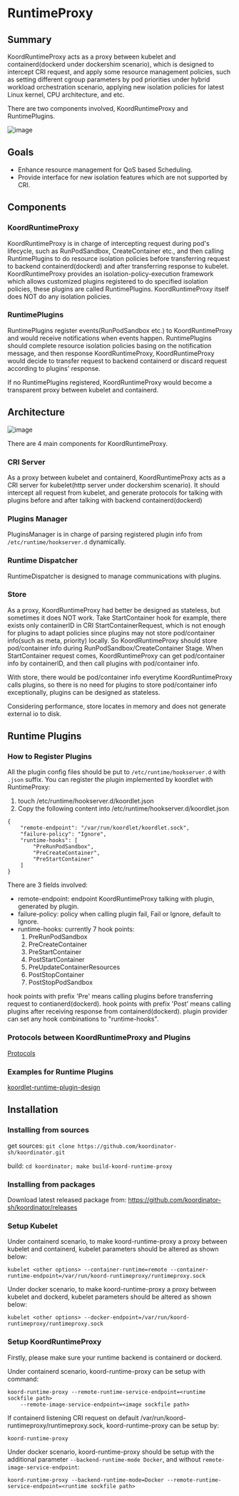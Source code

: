 # RuntimeProxy

## Summary

KoordRuntimeProxy acts as a proxy between kubelet and containerd(dockerd under dockershim scenario), which is designed to
intercept CRI request, and apply some resource management policies, such as setting different cgroup parameters by pod
priorities under hybrid workload orchestration scenario, applying new isolation policies for latest Linux kernel,
CPU architecture, and etc.

There are two components involved, KoordRuntimeProxy and RuntimePlugins.

![image](/img/koord-runtime-proxy-architecture.svg)

## Goals

- Enhance resource management for QoS based Scheduling.
- Provide interface for new isolation features which are not supported by CRI.

## Components

### KoordRuntimeProxy

KoordRuntimeProxy is in charge of intercepting request during pod's lifecycle, such as RunPodSandbox, CreateContainer etc.,
and then calling RuntimePlugins to do resource isolation policies before transferring request to backend containerd(dockerd)
and after transferring response to kubelet. KoordRuntimeProxy provides an isolation-policy-execution framework which allows
customized plugins registered to do specified isolation policies, these plugins are called RuntimePlugins.
KoordRuntimeProxy itself does NOT do any isolation policies.

### RuntimePlugins

RuntimePlugins register events(RunPodSandbox etc.) to KoordRuntimeProxy and would receive notifications when events happen.
RuntimePlugins should complete resource isolation policies basing on the notification message, and then response
KoordRuntimeProxy, KoordRuntimeProxy would decide to transfer request to backend containerd or discard request according to
plugins' response.

If no RuntimePlugins registered, KoordRuntimeProxy would become a transparent proxy between kubelet and containerd.

## Architecture

![image](/img/koord-runtime-proxy-design.svg)

There are 4 main components for KoordRuntimeProxy.

### CRI Server

As a proxy between kubelet and containerd, KoordRuntimeProxy acts as a CRI server for kubelet(http server under dockershim
scenario). It should intercept all request from kubelet, and generate protocols for talking with plugins before and
after talking with backend containerd(dockerd)

### Plugins Manager

PluginsManager is in charge of parsing registered plugin info from `/etc/runtime/hookserver.d` dynamically.

### Runtime Dispatcher

RuntimeDispatcher is designed to manage communications with plugins.

### Store

As a proxy, KoordRuntimeProxy had better be designed as stateless, but sometimes it does NOT work. Take StartContainer hook
for example, there exists only containerID in CRI StartContainerRequest, which is not enough for plugins to adapt policies
since plugins may not store pod/container info(such as meta, priority) locally. So KoordRuntimeProxy should store pod/container
info during RunPodSandbox/CreateContainer Stage. When StartContainer request comes, KoordRuntimeProxy can get pod/container info
by containerID, and then call plugins with pod/container info.

With store, there would be pod/container info everytime KoordRuntimeProxy calls plugins, so there is no need for plugins to
store pod/container info exceptionally, plugins can be designed as stateless.

Considering performance, store locates in memory and does not generate external io to disk.

## Runtime Plugins

### How to Register Plugins
All the plugin config files should be put to `/etc/runtime/hookserver.d` with `.json` suffix. You can register the plugin implemented by koordlet with RuntimeProxy:

1. touch /etc/runtime/hookserver.d/koordlet.json
2. Copy the following content into /etc/runtime/hookserver.d/koordlet.json
```
{
    "remote-endpoint": "/var/run/koordlet/koordlet.sock",
    "failure-policy": "Ignore",
    "runtime-hooks": [
        "PreRunPodSandbox",
        "PreCreateContainer",
        "PreStartContainer"
    ]
}
```


There are 3 fields involved:
- remote-endpoint: endpoint KoordRuntimeProxy talking with plugin, generated by plugin.
- failure-policy: policy when calling plugin fail, Fail or Ignore, default to Ignore.
- runtime-hooks: currently 7 hook points: 
    1. PreRunPodSandbox
    2. PreCreateContainer
    3. PreStartContainer
    4. PostStartContainer
    5. PreUpdateContainerResources
    6. PostStopContainer
    7. PostStopPodSandbox

hook points with prefix 'Pre' means calling plugins before transferring request to contianerd(dockerd).
hook points with prefix 'Post' means calling plugins after receiving response from containerd(dockerd).
plugin provider can set any hook combinations to "runtime-hooks".

### Protocols between KoordRuntimeProxy and Plugins
[Protocols](https://github.com/koordinator-sh/koordinator/blob/main/apis/runtime/v1alpha1/api.proto)

### Examples for Runtime Plugins
[koordlet-runtime-plugin-design](https://github.com/koordinator-sh/koordinator/blob/main/docs/design-archive/koordlet-runtime-hooks.md)

## Installation

### Installing from sources
get sources: `git clone https://github.com/koordinator-sh/koordinator.git`

build: `cd koordinator; make build-koord-runtime-proxy`

### Installing from packages
Download latest released package from: https://github.com/koordinator-sh/koordinator/releases

### Setup Kubelet
Under containerd scenario, to make koord-runtime-proxy a proxy between kubelet and containerd, kubelet parameters should be altered as shown
below:
```
kubelet <other options> --container-runtime=remote --container-runtime-endpoint=/var/run/koord-runtimeproxy/runtimeproxy.sock
```

Under docker scenario, to make koord-runtime-proxy a proxy between kubelet and dockerd, kubelet parameters should be altered as shown
below:
```
kubelet <other options> --docker-endpoint=/var/run/koord-runtimeproxy/runtimeproxy.sock
```

### Setup KoordRuntimeProxy
Firstly, please make sure your runtime backend is containerd or dockerd.

Under containerd scenario, koord-runtime-proxy can be setup with command:
```
koord-runtime-proxy --remote-runtime-service-endpoint=<runtime sockfile path>
    --remote-image-service-endpoint=<image sockfile path>
```
If containerd listening CRI request on default /var/run/koord-runtimeproxy/runtimeproxy.sock, koord-runtime-proxy can be setup by:
```
koord-runtime-proxy
```

Under docker scenario, koord-runtime-proxy should be setup with the additional parameter `--backend-runtime-mode Docker`,
and without `remote-image-service-endpoint`:
```
koord-runtime-proxy --backend-runtime-mode=Docker --remote-runtime-service-endpoint=<runtime sockfile path>
```
